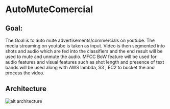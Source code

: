# AutoMuteComercial

## Goal:
The Goal is to auto mute advertisements/commercials on youtube. The media streaming on youtube is taken as input. Video is then segmented into shots and audio which are fed into the classifiers and the end result will be used to mute and unmute the audio. MFCC BoW feature will be used for audio features and visual features such as shot length and presence of text bands will be used along with AWS lambda, S3 , EC2 to bucket the and process the video.

## Architecture
![alt architecture]()
